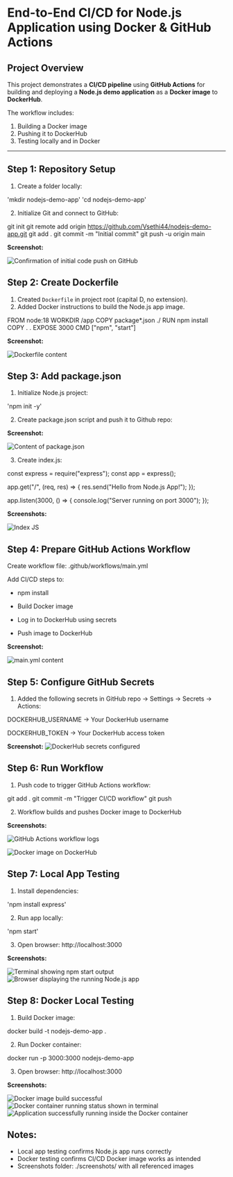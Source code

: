 # End-to-End CI/CD for Node.js Application using Docker & GitHub Actions

## Project Overview

This project demonstrates a **CI/CD pipeline** using **GitHub Actions** for building and deploying a **Node.js demo application** as a **Docker image** to **DockerHub**.  

The workflow includes:  
1. Building a Docker image  
2. Pushing it to DockerHub  
3. Testing locally and in Docker  

---

## Step 1: Repository Setup

1. Create a folder locally:

'mkdir nodejs-demo-app'
'cd nodejs-demo-app'

2. Initialize Git and connect to GitHub:


git init
git remote add origin https://github.com/Vsethi44/nodejs-demo-app.git
git add .
git commit -m "Initial commit"
git push -u origin main

**Screenshot:**

![Confirmation of initial code push on GitHub](./screenshots/Repo_Push.png)

## Step 2: Create Dockerfile

1. Created `Dockerfile` in project root (capital D, no extension).  
2. Added Docker instructions to build the Node.js app image. 

FROM node:18
WORKDIR /app
COPY package*.json ./
RUN npm install
COPY . .
EXPOSE 3000
CMD ["npm", "start"]

**Screenshot:**

![Dockerfile content](./screenshots/Dockerfile.png)

## Step 3: Add package.json

1. Initialize Node.js project:

'npm init -y'

2. Create package.json script and push it to Github repo:

**Screenshot:** 

![Content of package.json](./screenshots/PackageJSON.png) 

3. Create index.js:

const express = require("express");
const app = express();

app.get("/", (req, res) => {
  res.send("Hello from Node.js App!");
});

app.listen(3000, () => {
  console.log("Server running on port 3000");
});

**Screenshots:** 

![Index JS](./screenshots/Index_JS.png)

## Step 4: Prepare GitHub Actions Workflow

Create workflow file: .github/workflows/main.yml

Add CI/CD steps to:

- npm install

- Build Docker image

- Log in to DockerHub using secrets

- Push image to DockerHub

**Screenshot:**

![main.yml content](./screenshots/Workflow_File.png)

## Step 5: Configure GitHub Secrets

1. Added the following secrets in GitHub repo → Settings → Secrets → Actions:

DOCKERHUB_USERNAME → Your DockerHub username

DOCKERHUB_TOKEN → Your DockerHub access token

**Screenshot:**
![DockerHub secrets configured](./screenshots/dockerhub-secrets-configured.png)

## Step 6: Run Workflow

1. Push code to trigger GitHub Actions workflow:

git add .
git commit -m "Trigger CI/CD workflow"
git push

2. Workflow builds and pushes Docker image to DockerHub

**Screenshots:**

![GitHub Actions workflow logs](./screenshots/Workflow_Run.png)

![Docker image on DockerHub](./screenshots/DockerHub_Image.png)


## Step 7: Local App Testing

1. Install dependencies:

'npm install express'

2. Run app locally:

'npm start'

3. Open browser: http://localhost:3000

**Screenshots:**

![Terminal showing npm start output](./screenshots/terminal-npm-start-output.png)
![Browser displaying the running Node.js app](./screenshots/Local_App_Browser.png)

## Step 8: Docker Local Testing

1. Build Docker image:

docker build -t nodejs-demo-app .

2. Run Docker container:

docker run -p 3000:3000 nodejs-demo-app

3. Open browser: http://localhost:3000

**Screenshots:**

![Docker image build successful](./screenshots/DockerHub_Image.png)
![Docker container running status shown in terminal](./screenshots/docker-container-running.png)
![Application successfully running inside the Docker container](./screenshots/app-running-inside-docker.png)

## Notes:

- Local app testing confirms Node.js app runs correctly
- Docker testing confirms CI/CD Docker image works as intended
- Screenshots folder: ./screenshots/ with all referenced images